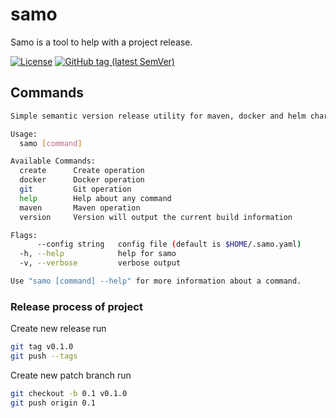 # samo

Samo is a tool to help with a project release.

[![License](https://img.shields.io/github/license/lorislab/semver-release-maven-plugin?style=for-the-badge&logo=apache)](https://www.apache.org/licenses/LICENSE-2.0)
[![GitHub tag (latest SemVer)](https://img.shields.io/github/v/tag/lorislab/samo?logo=github&style=for-the-badge)](https://github.com/lorislab/samo/releases/latest)

## Commands
```bash
Simple semantic version release utility for maven, docker and helm chart

Usage:
  samo [command]

Available Commands:
  create      Create operation
  docker      Docker operation
  git         Git operation
  help        Help about any command
  maven       Maven operation
  version     Version will output the current build information

Flags:
      --config string   config file (default is $HOME/.samo.yaml)
  -h, --help            help for samo
  -v, --verbose         verbose output

Use "samo [command] --help" for more information about a command.

```

### Release process of project

Create new release run
```bash
git tag v0.1.0
git push --tags
```

Create new patch branch run
```bash
git checkout -b 0.1 v0.1.0
git push origin 0.1
```
